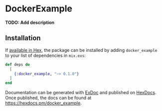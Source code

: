 # DockerExample

**TODO: Add description**

## Installation

If [available in Hex](https://hex.pm/docs/publish), the package can be installed
by adding `docker_example` to your list of dependencies in `mix.exs`:

```elixir
def deps do
  [
    {:docker_example, "~> 0.1.0"}
  ]
end
```

Documentation can be generated with [ExDoc](https://github.com/elixir-lang/ex_doc)
and published on [HexDocs](https://hexdocs.pm). Once published, the docs can
be found at <https://hexdocs.pm/docker_example>.


